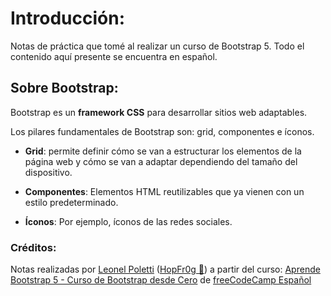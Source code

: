 # Introducción:

Notas de práctica que tomé al realizar un curso de Bootstrap 5. Todo
el contenido aquí presente se encuentra en español.


## Sobre Bootstrap:

Bootstrap es un **framework CSS** para desarrollar sitios web adaptables.

Los pilares fundamentales de Bootstrap son: grid, componentes e íconos.

- **Grid**: permite definir cómo se van a estructurar los elementos de la página web y cómo se van a adaptar dependiendo del tamaño del dispositivo.

- **Componentes**: Elementos HTML reutilizables que ya vienen con un estilo predeterminado.

- **Íconos**: Por ejemplo, íconos de las redes sociales.


### Créditos:

Notas realizadas por [Leonel Poletti](https://leonelpoletti.glitch.me/) ([HopFr0g 🐸](https://github.com/HopFr0g)) a partir del curso: [Aprende Bootstrap 5 - Curso de Bootstrap desde Cero](https://youtu.be/QCw0L6FupQ0) de [freeCodeCamp Español](https://www.youtube.com/@freecodecampespanol)